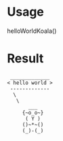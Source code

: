 # Usage
helloWorldKoala()
# Result
```
 _____________
< hello world >
 -------------
  \
   \
       ___  
     {~o_o~}
      ( Y )
     ()~*~()   
     (_)-(_)   
```
